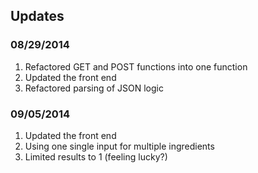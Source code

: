 ## Updates

### 08/29/2014

1. Refactored GET and POST functions into one function
1. Updated the front end
1. Refactored parsing of JSON logic

### 09/05/2014

1. Updated the front end
1. Using one single input for multiple ingredients
1. Limited results to 1 (feeling lucky?)